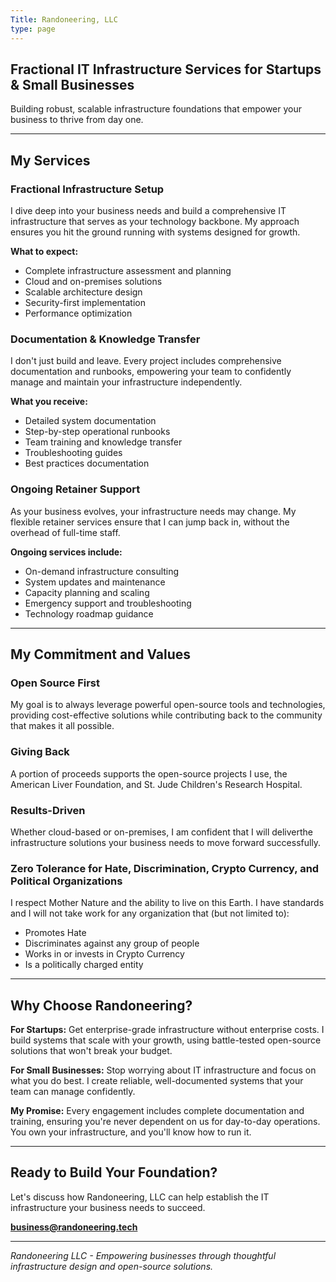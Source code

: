 ```yaml
---
Title: Randoneering, LLC
type: page
---
```


## Fractional IT Infrastructure Services for Startups & Small Businesses

Building robust, scalable infrastructure foundations that empower your business to thrive from day one.

---

## My Services

### Fractional Infrastructure Setup

I dive deep into your business needs and build a comprehensive IT infrastructure that serves as your technology backbone. My approach ensures you hit the ground running with systems designed for growth.

**What to expect:**
- Complete infrastructure assessment and planning
- Cloud and on-premises solutions
- Scalable architecture design
- Security-first implementation
- Performance optimization

### Documentation & Knowledge Transfer

I don't just build and leave. Every project includes comprehensive documentation and runbooks, empowering your team to confidently manage and maintain your infrastructure independently.

**What you receive:**
- Detailed system documentation
- Step-by-step operational runbooks
- Team training and knowledge transfer
- Troubleshooting guides
- Best practices documentation

### Ongoing Retainer Support

As your business evolves, your infrastructure needs may change. My flexible retainer services ensure that I can jump back in, without the overhead of full-time staff.

**Ongoing services include:**
- On-demand infrastructure consulting
- System updates and maintenance
- Capacity planning and scaling
- Emergency support and troubleshooting
- Technology roadmap guidance

---

## My Commitment and Values

### Open Source First
My goal is to always leverage powerful open-source tools and technologies, providing cost-effective solutions while contributing back to the community that makes it all possible.

### Giving Back
A portion of proceeds supports the open-source projects I use, the American Liver Foundation, and St. Jude Children's Research Hospital.

### Results-Driven
Whether cloud-based or on-premises, I am confident that I will deliverthe infrastructure solutions your business needs to move forward successfully.

### Zero Tolerance for Hate, Discrimination, Crypto Currency, and Political Organizations
I respect Mother Nature and the ability to live on this Earth. I have standards and I will not take work for any organization that (but not limited to):
  - Promotes Hate
  - Discriminates against any group of people
  - Works in or invests in Crypto Currency
  - Is a politically charged entity

---

## Why Choose Randoneering?

**For Startups:** Get enterprise-grade infrastructure without enterprise costs. I build systems that scale with your growth, using battle-tested open-source solutions that won't break your budget.

**For Small Businesses:** Stop worrying about IT infrastructure and focus on what you do best. I create reliable, well-documented systems that your team can manage confidently.

**My Promise:** Every engagement includes complete documentation and training, ensuring you're never dependent on us for day-to-day operations. You own your infrastructure, and you'll know how to run it.

---

## Ready to Build Your Foundation?

Let's discuss how Randoneering, LLC can help establish the IT infrastructure your business needs to succeed.

**business@randoneering.tech**

---

*Randoneering LLC - Empowering businesses through thoughtful infrastructure design and open-source solutions.*
